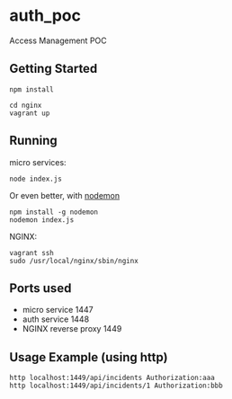 # auth_poc
Access Management POC

## Getting Started

```shell
npm install

cd nginx
vagrant up
```

## Running

micro services:
```shell
node index.js
```

Or even better, with [nodemon](https://github.com/remy/nodemon)
```shell
npm install -g nodemon
nodemon index.js
```

NGINX:
```shell
vagrant ssh
sudo /usr/local/nginx/sbin/nginx
```

## Ports used

* micro service       1447
* auth service        1448
* NGINX reverse proxy 1449

## Usage Example (using http)

```shell
http localhost:1449/api/incidents Authorization:aaa
http localhost:1449/api/incidents/1 Authorization:bbb
```
